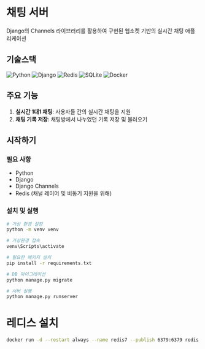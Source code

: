 # 채팅 서버

Django의 Channels 라이브러리를 활용하여 구현된 웹소켓 기반의 실시간 채팅 애플리케이션

## 기술스택
![Python](https://img.shields.io/badge/-Python-3776AB?style=for-the-badge&logo=python&logoColor=white)
![Django](https://img.shields.io/badge/-Django-092E20?style=for-the-badge&logo=django&logoColor=white)
![Redis](https://img.shields.io/badge/-Redis-DC382D?style=for-the-badge&logo=redis&logoColor=white)
![SQLite](https://img.shields.io/badge/-SQLite-07405E?style=for-the-badge&logo=sqlite&logoColor=white)
![Docker](https://img.shields.io/badge/-Docker-2496ED?style=for-the-badge&logo=docker&logoColor=white)


## 주요 기능

1. **실시간 1대1 채팅**: 사용자들 간의 실시간 채팅을 지원
2. **채팅 기록 저장**: 채팅방에서 나누었던 기록 저장 및 불러오기


## 시작하기

### 필요 사항

- Python
- Django 
- Django Channels
- Redis (채널 레이어 및 비동기 지원을 위해)

### 설치 및 실행

```bash
# 가상 환경 설정
python -m venv venv

# 가상환경 접속
venv\Scripts\activate

# 필요한 패키지 설치
pip install -r requirements.txt

# DB 마이그레이션
python manage.py migrate

# 서버 실행
python manage.py runserver
```

# 레디스 설치
```bash
docker run -d --restart always --name redis7 --publish 6379:6379 redis:7
```
